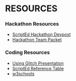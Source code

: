 # RESOURCES
### Hackathon Resources
* [ScriptEd Hackathon Devpost]()
* [Hackathon Team Packet](https://docs.google.com/document/d/1rPXYDPcEIEvKNWOZcJCR5SZBExAPwUoJYb-mQy3Iq9E/edit)

### Coding Resources
* [Using Glitch Presentation](https://docs.google.com/presentation/d/1BHiGhBPF9mOK81kEf0hYJ5rSI-KDIF3YWgyaxPtw888/edit#slide=id.p)
* [ScriptEd Reference Table](https://github.com/ScriptEdcurriculum/curriculum17-18/blob/master/foundations/ScriptEd%20Foundations%20Reference%20Table%202017.pdf)
* [w3schools](https://www.w3schools.com/)
